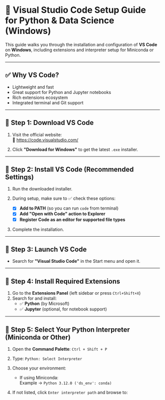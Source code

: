 # 🧠 Visual Studio Code Setup Guide for Python & Data Science (Windows)

This guide walks you through the installation and configuration of **VS Code** on **Windows**, including extensions and interpreter setup for Miniconda or Python.

---

## ✅ Why VS Code?

- Lightweight and fast
- Great support for Python and Jupyter notebooks
- Rich extensions ecosystem
- Integrated terminal and Git support

---

## 🔹 Step 1: Download VS Code

1. Visit the official website:  
   🔗 https://code.visualstudio.com/

2. Click **"Download for Windows"** to get the latest `.exe` installer.

---

## 🔹 Step 2: Install VS Code (Recommended Settings)

1. Run the downloaded installer.

2. During setup, make sure to ✅ check these options:

   - [x] **Add to PATH** (so you can run `code` from terminal)
   - [x] **Add "Open with Code" action to Explorer**
   - [x] **Register Code as an editor for supported file types**

3. Complete the installation.

---

## 🔹 Step 3: Launch VS Code

- Search for **"Visual Studio Code"** in the Start menu and open it.

---

## 🔹 Step 4: Install Required Extensions

1. Go to the **Extensions Panel** (left sidebar or press `Ctrl+Shift+X`)
2. Search for and install:
   - ✅ **Python** (by Microsoft)
   - ✅ **Jupyter** (optional, for notebook support)

---

## 🔹 Step 5: Select Your Python Interpreter (Miniconda or Other)

1. Open the **Command Palette**: `Ctrl + Shift + P`
2. Type: `Python: Select Interpreter`
3. Choose your environment:
   - If using Miniconda:  
     Example → `Python 3.12.0 ('ds_env': conda)`

4. If not listed, click `Enter interpreter path` and browse to:
